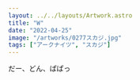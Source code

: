 ```yaml
---
layout: ../../layouts/Artwork.astro
title: "W"
date: "2022-04-25"
image: "/artworks/0277スカジ.jpg"
tags: ["アークナイツ", "スカジ"]
---
```


だー、どん、ぱぱっ